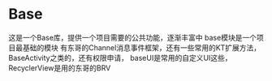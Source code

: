 # Base
这是一个Base库，提供一个项目需要的公共功能，逐渐丰富中
base模块是一个项目最基础的模块 
 有东哥的Channel消息事件框架，还有一些常用的KT扩展方法，BaseActivity之类的，还有权限申请，
baseUI是常用的自定义UI这些，RecyclerView是用的东哥的BRV

